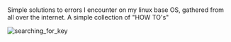 #

Simple solutions to errors I encounter on my linux base OS, gathered from all over the internet. A simple collection of "HOW TO's"

![searching_for_key](https://miro.medium.com/v2/resize:fit:1000/1*Pu5exW0EENJtejYnXkTP4g.gif)

